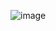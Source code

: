 ![image](https://github.com/AnswerXu/ZBEditTableViewCell/blob/master/Images/ZBEditTableViewCellDemo.gif)

